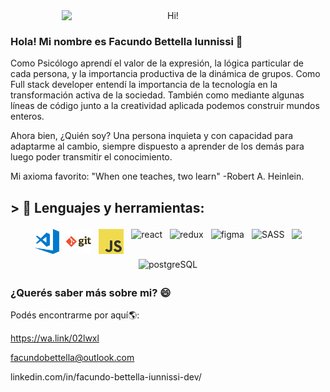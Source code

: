  <div align="center">
 <img src="https://cladera.org/infografias/images/tecedu/dribbble-shot_6.gif" alt="Hi!" width="340" height:"280" 
  style="display:flex" style="justify-content:center"/>
</div>


### Hola! Mi nombre es Facundo Bettella Iunnissi 👋

Como Psicólogo aprendí el valor de la expresión, la lógica particular de cada persona, y la importancia productiva de la dinámica de grupos.
Como Full stack developer entendí la importancia de la tecnología en la transformación activa de la sociedad. También como mediante algunas líneas de código junto a la creatividad aplicada podemos construir mundos enteros.

Ahora bien, ¿Quién soy?
Una persona inquieta y con capacidad para adaptarme al cambio, siempre dispuesto a aprender de los demás para luego poder transmitir el conocimiento.

Mi axioma favorito: "When one teaches, two learn" -Robert A. Heinlein.


## > 🧰 Lenguajes y herramientas: 
<p align="center">
  <img src="https://raw.githubusercontent.com/github/explore/80688e429a7d4ef2fca1e82350fe8e3517d3494d/topics/visual-studio-code/visual-studio-code.png" alt="VS Code" height="40" style="vertical-align:top; margin:4px">
  <img src="https://raw.githubusercontent.com/github/explore/80688e429a7d4ef2fca1e82350fe8e3517d3494d/topics/git/git.png" alt="git" height="40"   style="vertical-align:top; margin:4px">
  <img src="https://raw.githubusercontent.com/github/explore/80688e429a7d4ef2fca1e82350fe8e3517d3494d/topics/javascript/javascript.png" alt="Javascript" height="40" style="vertical-align:top; margin:4px">
 <img src="https://rosolutions.com.mx/blog/wp-content/uploads/2019/06/1-y6C4nSvy2Woe0m7bWEn4BA.png" alt="react" height="40" style="vertical-align:top; margin:4px">
 <img src="https://www.cloudsavvyit.com/p/uploads/2021/02/99128fa6.jpg?width=1198&trim=1,1&bg-color=000&pad=1,1" alt="redux" height="40" style="vertical-align:top; margin:4px"> 
  <img src="https://e7.pngegg.com/pngimages/431/965/png-clipart-figma-designer-computer-icons-material-design-design-rectangle-poster.png" alt="figma" height="40" style="vertical-align:top; margin:4px">
 <img src="https://sass-lang.com/assets/img/styleguide/white-e44bed0d.png" alt="SASS" height="40" style="vertical-align:top; margin:4px">
 <img src="https://img1.freepng.es/20180425/xeq/kisspng-node-js-javascript-web-application-express-js-comp-5ae0f84de7b809.1939946215246930699491.jpg" height="40" style="vertical-align:top; margin:4px"> 
  <img src="https://e7.pngegg.com/pngimages/738/738/png-clipart-postgresql-database-logo-application-software-computer-software-mysql-logo-blue-text.png" alt="postgreSQL" height="40" style="vertical-align:top; margin:4px"> 
</p>
                                                                                                                          
### ¿Querés saber más sobre mi? 😄

  Podés encontrarme por aquí🌎:

  https://wa.link/02lwxl

  facundobettella@outlook.com

  linkedin.com/in/facundo-bettella-iunnissi-dev/


